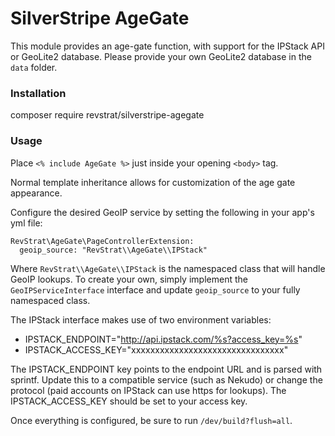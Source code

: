 # SilverStripe AgeGate

This module provides an age-gate function, with support for the IPStack API or GeoLite2 database. Please provide your own GeoLite2 database in the ```data``` folder.

### Installation

composer require revstrat/silverstripe-agegate

### Usage

Place ```<% include AgeGate %>``` just inside your opening ```<body>``` tag.

Normal template inheritance allows for customization of the age gate appearance.

Configure the desired GeoIP service by setting the following in your app's yml file:

```
RevStrat\AgeGate\PageControllerExtension:
  geoip_source: "RevStrat\\AgeGate\\IPStack"
```

Where ```RevStrat\\AgeGate\\IPStack``` is the namespaced class that will handle GeoIP lookups. To create your own, simply implement the ```GeoIPServiceInterface``` interface and update ```geoip_source``` to your fully namespaced class.

The IPStack interface makes use of two environment variables:

* IPSTACK_ENDPOINT="http://api.ipstack.com/%s?access_key=%s"
* IPSTACK_ACCESS_KEY="xxxxxxxxxxxxxxxxxxxxxxxxxxxxxxxx"

The IPSTACK_ENDPOINT key points to the endpoint URL and is parsed with sprintf. Update this to a compatible service (such as Nekudo) or change the protocol (paid accounts on IPStack can use https for lookups). The IPSTACK\_ACCESS\_KEY should be set to your access key.

Once everything is configured, be sure to run ```/dev/build?flush=all```.